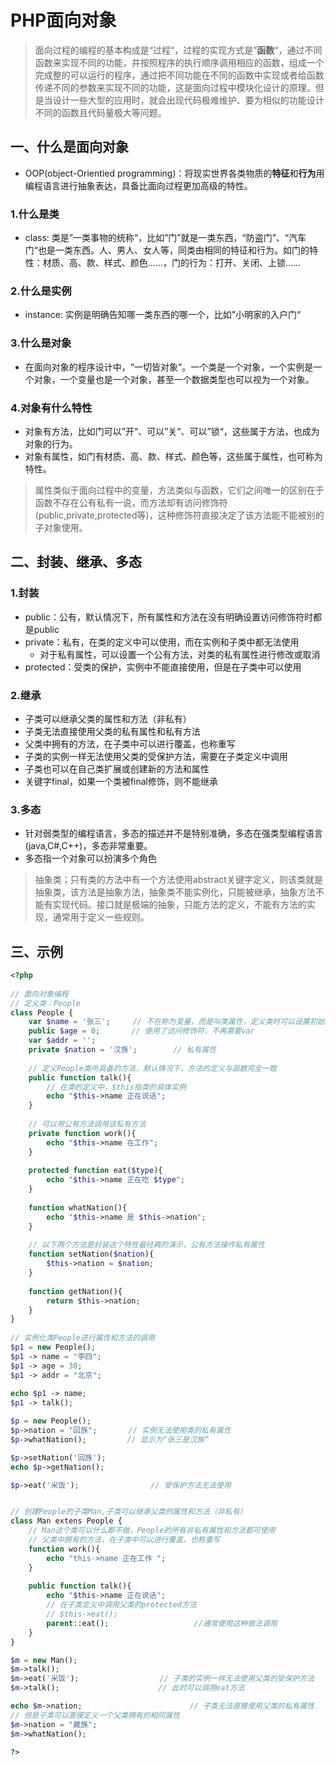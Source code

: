 # PHP面向对象

> 面向过程的编程的基本构成是“过程“，过程的实现方式是”**函数**“，通过不同函数来实现不同的功能，并按照程序的执行顺序调用相应的函数，组成一个完成整的可以运行的程序，通过把不同功能在不同的函数中实现或者给函数传递不同的参数来实现不同的功能，这是面向过程中模块化设计的原理。但是当设计一些大型的应用时，就会出现代码极难维护、要为相似的功能设计不同的函数且代码量极大等问题。

## 一、什么是面向对象

- OOP(object-Orientied programming)：将现实世界各类物质的**特征**和**行为**用编程语言进行抽象表达，具备比面向过程更加高级的特性。

### 1.什么是类

- class: 类是”一类事物的统称“，比如”门”就是一类东西，“防盗门”、“汽车门“也是一类东西。人、男人、女人等，同类由相同的特征和行为。如门的特性：材质、高、款、样式、颜色……，门的行为：打开、关闭、上锁……

### 2.什么是实例

- instance: 实例是明确告知哪一类东西的哪一个，比如”小明家的入户门“

### 3.什么是对象

- 在面向对象的程序设计中，“一切皆对象”。一个类是一个对象，一个实例是一个对象，一个变量也是一个对象，甚至一个数据类型也可以视为一个对象。

### 4.对象有什么特性

- 对象有方法，比如门可以”开“、可以”关“、可以”锁“，这些属于方法，也成为对象的行为。
- 对象有属性，如门有材质、高、款、样式、颜色等，这些属于属性，也可称为特性。

> 属性类似于面向过程中的变量，方法类似与函数，它们之间唯一的区别在于函数不存在公有私有一说，而方法却有访问修饰符(public,private,protected等)，这种修饰符直接决定了该方法能不能被别的子对象使用。

## 二、封装、继承、多态

### 1.封装

- public：公有，默认情况下，所有属性和方法在没有明确设置访问修饰符时都是public
- private：私有，在类的定义中可以使用，而在实例和子类中都无法使用
  - 对于私有属性，可以设置一个公有方法，对类的私有属性进行修改或取消
- protected：受类的保护，实例中不能直接使用，但是在子类中可以使用

### 2.继承

- 子类可以继承父类的属性和方法（非私有）
- 子类无法直接使用父类的私有属性和私有方法
- 父类中拥有的方法，在子类中可以进行覆盖，也称重写
- 子类的实例一样无法使用父类的受保护方法，需要在子类定义中调用
- 子类也可以在自己类扩展或创建新的方法和属性
- 关键字final，如果一个类被final修饰，则不能继承

### 3.多态

- 针对弱类型的编程语言，多态的描述并不是特别准确，多态在强类型编程语言(java,C#,C++)，多态非常重要。
- 多态指一个对象可以扮演多个角色

> 抽象类；只有类的方法中有一个方法使用abstract关键字定义，则该类就是抽象类，该方法是抽象方法，抽象类不能实例化，只能被继承，抽象方法不能有实现代码。接口就是极端的抽象，只能方法的定义，不能有方法的实现，通常用于定义一些规则。

## 三、示例

```php
<?php
  
// 面向对象编程
// 定义类：People
class People {
    var $name = '张三';     // 不在称为变量，而是叫类属性，定义类时可以设置初始值
    public $age = 0;       // 使用了访问修饰符，不再需要var
    var $addr = '';
    private $nation = '汉族';        // 私有属性
    
    // 定义People类所具备的方法，默认情况下，方法的定义与函数完全一致
    public function talk(){
        // 在类的定义中，$this指类的具体实例
        echo "$this->name 正在说话";
    }
    
    // 可以用公有方法调用该私有方法
    private function work(){
        echo "$this->name 在工作";
    }
    
    protected function eat($type){
        echo "$this->name 正在吃 $type";
    }
    
    function whatNation(){
        echo "$this->name 是 $this->nation";
    }
    
    // 以下两个方法是封装这个特性最经典的演示，公有方法操作私有属性
    function setNation($nation){
        $this->nation = $nation;
    }
    
    function getNation(){
        return $this->nation;
    }
}
    
// 实例化类People进行属性和方法的调用
$p1 = new People();
$p1 -> name = "李四";
$p1 -> age = 30;
$p1 -> addr = "北京";
    
echo $p1 -> name;
$p1 -> talk();

$p = new People();
$p->nation = "回族";       // 实例无法使用类的私有属性
$p->whatNation();         // 显示为“张三是汉族”

$p->setNation('回族');
echo $p->getNation();

$p->eat('米饭');                // 受保护方法无法使用


// 创建People的子类Man,子类可以继承父类的属性和方法（非私有）
class Man extens People {
    // Man这个类可以什么都不做，People的所有非私有属性和方法都可使用
    // 父类中拥有的方法，在子类中可以进行覆盖，也称重写
    function work(){
        echo "this->name 正在工作 ";
    }
    
    public function talk(){
        echo "$this->name 正在说话";
        // 在子类定义中调用父类的protected方法
        // $this->eat();
        parent::eat();                   //通常使用这种做法调用
    }
}

$m = new Man();
$m->talk();
$m->eat('米饭');                  // 子类的实例一样无法使用父类的受保护方法
$m->talk();                      // 此时可以调用eat方法

echo $m->nation;                        // 子类无法直接使用父类的私有属性
// 但是子类可以直接定义一个父类拥有的相同属性
$m->nation = "藏族";
$m->whatNation();

?>
```

